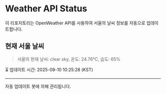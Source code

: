 
# Weather API Status

이 리포지토리는 OpenWeather API를 사용하여 서울의 날씨 정보를 자동으로 업데이트합니다.

## 현재 서울 날씨
> 서울의 현재 날씨: clear sky, 온도: 24.76°C, 습도: 65%

⏳ 업데이트 시간: 2025-09-10 10:25:28 (KST)

---
자동 업데이트 봇에 의해 관리됩니다.
